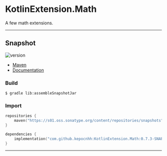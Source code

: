 # KotlinExtension.Math
A few math extensions.

---

## Snapshot

![version](https://img.shields.io/static/v1?label=version&message=0.7.3-SNAPSHOT&labelColor=212121&color=2962ff&style=flat)

- [Maven](https://s01.oss.sonatype.org/content/repositories/snapshots/com/github/kepocnhh/KotlinExtension.Math/0.7.3-SNAPSHOT)
- [Documentation](https://StanleyProjects.github.io/KotlinExtension.Math/doc/0.7.3-SNAPSHOT)

### Build
```
$ gradle lib:assembleSnapshotJar
```

### Import
```kotlin
repositories {
    maven("https://s01.oss.sonatype.org/content/repositories/snapshots")
}

dependencies {
    implementation("com.github.kepocnhh:KotlinExtension.Math:0.7.3-SNAPSHOT")
}
```

---
